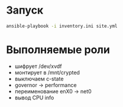 # Запуск
```bash
ansible-playbook -i inventory.ini site.yml
```

# Выполняемые роли
- шифрует /dev/xvdf
- монтирует в /mnt/crypted
- выключаем c-state
- governor -> performance
- переименование enX0 -> net0
- вывод CPU info
